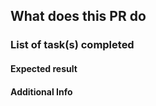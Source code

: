 ## What does this PR do



### List of task(s) completed




#### Expected result



#### Additional Info